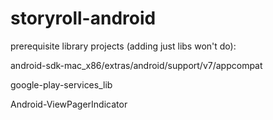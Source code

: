 storyroll-android
=================

prerequisite library projects (adding just libs won't do):

android-sdk-mac_x86/extras/android/support/v7/appcompat

google-play-services_lib

Android-ViewPagerIndicator
